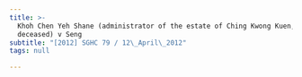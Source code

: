 ```yaml
---
title: >-
  Khoh Chen Yeh Shane (administrator of the estate of Ching Kwong Kuen,
  deceased) v Seng
subtitle: "[2012] SGHC 79 / 12\_April\_2012"
tags: null

---
```


